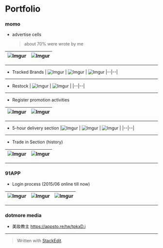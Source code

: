 

# Portfolio
### momo
- advertise cells
  >about 70% were wrote by me

| ![Imgur](https://i.imgur.com/orFxpIX.png) | ![Imgur](https://i.imgur.com/X8ZFSYn.png) |
|--|--|
---
 
- Tracked Brands
| ![Imgur](https://i.imgur.com/ILacGsv.png) | ![Imgur](https://i.imgur.com/Krd5fHE.png) | ![Imgur](https://i.imgur.com/NVwYcVS.png)
|--|--|
 ---
 
- Restock
| ![Imgur](https://i.imgur.com/T0muoLy.png) | ![Imgur](https://i.imgur.com/6v8Bd1M.png) |
|--|--|
---

- Register promotion activities

| ![Imgur](https://i.imgur.com/RYBMQOx.png) | ![Imgur](https://i.imgur.com/ThvPdLy.png) |
|--|--|
---

- 5-hour delivery section
 |![Imgur](https://i.imgur.com/t0UGMIG.png) | ![Imgur](https://i.imgur.com/rqCSm3F.jpg) | ![Imgur](https://i.imgur.com/K4R9H2V.png) |
|--|--|
---

- Trade in Section (history)

| ![Imgur](https://i.imgur.com/QdXetX9.png) | ![Imgur](https://i.imgur.com/oRZ7keH.png)   |
|--|--|
---

### 91APP
- Login process (2015/06 online till now)

| ![Imgur](https://i.imgur.com/JKyodNa.png) | ![Imgur](https://i.imgur.com/f9OC24i.png) | ![Imgur](https://i.imgur.com/3o9Skxr.png) |
|--|--|--|
---

### dotmore media
- 美妝教主 https://appsto.re/tw/tpkxD.i
---
> Written with [StackEdit](https://stackedit.io/).
